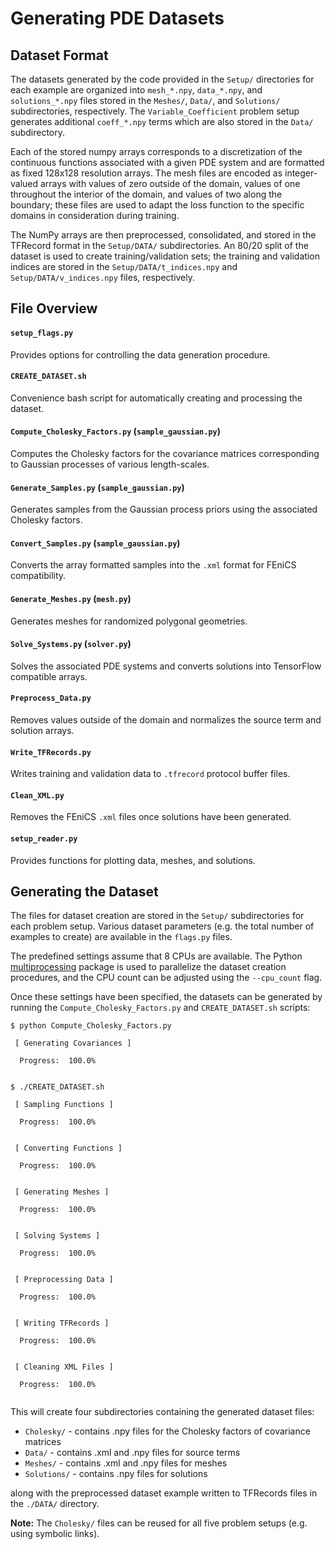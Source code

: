 # Generating PDE Datasets

## Dataset Format
The datasets generated by the code provided in the `Setup/` directories for each example are organized into `mesh_*.npy`, `data_*.npy`, and `solutions_*.npy` files stored in the `Meshes/`, `Data/`, and `Solutions/` subdirectories, respectively.  The `Variable_Coefficient` problem setup generates additional `coeff_*.npy` terms which are also stored in the `Data/` subdirectory.

Each of the stored numpy arrays corresponds to a discretization of the continuous functions associated with a given PDE system and are formatted as fixed 128x128 resolution arrays.  The mesh files are encoded as integer-valued arrays with values of zero outside of the domain, values of one throughout the interior of the domain, and values of two along the boundary; these files are used to adapt the loss function to the specific domains in consideration during training.

The NumPy arrays are then preprocessed, consolidated, and stored in the TFRecord format in the `Setup/DATA/` subdirectories.  An 80/20 split of the dataset is used to create training/validation sets; the training and validation indices are stored in the `Setup/DATA/t_indices.npy` and `Setup/DATA/v_indices.npy` files, respectively.


## File Overview

#### `setup_flags.py`
Provides options for controlling the data generation procedure.

#### `CREATE_DATASET.sh`
Convenience bash script for automatically creating and processing the dataset.

#### `Compute_Cholesky_Factors.py` (`sample_gaussian.py`)
Computes the Cholesky factors for the covariance matrices corresponding to Gaussian processes of various length-scales.

#### `Generate_Samples.py` (`sample_gaussian.py`)
Generates samples from the Gaussian process priors using the associated Cholesky factors.

#### `Convert_Samples.py` (`sample_gaussian.py`)
Converts the array formatted samples into the `.xml` format for FEniCS compatibility.

#### `Generate_Meshes.py` (`mesh.py`)
Generates meshes for randomized polygonal geometries.

#### `Solve_Systems.py` (`solver.py`)
Solves the associated PDE systems and converts solutions into TensorFlow compatible arrays.

#### `Preprocess_Data.py`
Removes values outside of the domain and normalizes the source term and solution arrays.

#### `Write_TFRecords.py`
Writes training and validation data to `.tfrecord` protocol buffer files.

#### `Clean_XML.py`
Removes the FEniCS `.xml` files once solutions have been generated.

#### `setup_reader.py`
Provides functions for plotting data, meshes, and solutions.

    
## Generating the Dataset
The files for dataset creation are stored in the `Setup/` subdirectories for each problem setup.  Various dataset parameters (e.g. the total number of examples to create) are available in the `flags.py` files.

The predefined settings assume that 8 CPUs are available.  The Python [multiprocessing](https://docs.python.org/2/library/multiprocessing.html) package is used to parallelize the dataset creation procedures, and the CPU count can be adjusted using the `--cpu_count` flag.

    
Once these settings have been specified, the datasets can be generated by running the `Compute_Cholesky_Factors.py` and  `CREATE_DATASET.sh` scripts:
```console
$ python Compute_Cholesky_Factors.py
    
 [ Generating Covariances ]
    
  Progress:  100.0%

    
$ ./CREATE_DATASET.sh
    
 [ Sampling Functions ]

  Progress:  100.0%


 [ Converting Functions ]

  Progress:  100.0%


 [ Generating Meshes ]

  Progress:  100.0%


 [ Solving Systems ]

  Progress:  100.0%


 [ Preprocessing Data ]

  Progress:  100.0%

    
 [ Writing TFRecords ]

  Progress:  100.0%


 [ Cleaning XML Files ]

  Progress:  100.0%
  
```


This will create four subdirectories containing the generated dataset files:
* `Cholesky/` - contains .npy files for the Cholesky factors of covariance matrices
* `Data/` - contains .xml and .npy files for source terms
* `Meshes/` - contains .xml and .npy files for meshes
* `Solutions/` - contains .npy files for solutions

along with the preprocessed dataset example written to TFRecords files in the `./DATA/` directory.

**Note:** The `Cholesky/` files can be reused for all five problem setups (e.g. using symbolic links).  

